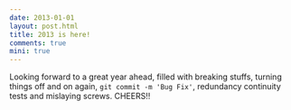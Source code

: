 ```yaml
---
date: 2013-01-01
layout: post.html
title: 2013 is here!
comments: true
mini: true
---
```

Looking forward to a great year ahead, filled with breaking stuffs, turning things off and on again, <code>git commit -m 'Bug Fix'</code>, redundancy continuity tests and mislaying screws. CHEERS!!
